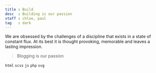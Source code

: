 ```yaml
---
title : Build
desc  : Building is our passion
staff : chloe, paul
tag   : dark
---
```


We are obsessed by the challenges of a discipline that exists in a state of constant flux. <!--more--> At its best it is thought provoking, memorable and leaves a lasting impression.

> Blogging is our passion

<code class="html">html</code>
<code class="scss">scss</code>
<code class="js">js</code>
<code class="php">php</code>
<code class="svg">svg</code>
